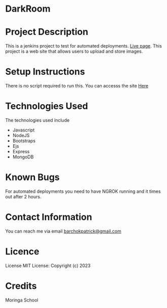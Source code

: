 # DarkRoom

# Project Description
This is a jenkins project to test for automated deployments. [Live page](https://gallery-d1ee.onrender.com/). This project is a web site that allows users to upload and store images.

# Setup Instructions
There is no script required to run this. You can accesss the site [Here](https://gallery-d1ee.onrender.com/)

# Technologies Used
The technologies used include
- Javascript
- NodeJS
- Bootstraps
- Ejs
- Express
- MongoDB

# Known Bugs
For automated deployments you need to have NGROK running and it times out after 2 hours.

# Contact Information
You can reach me via email barchokpatrick@gmail.com

# Licence
License MIT License: Copyright (c) 2023

# Credits
Moringa School
